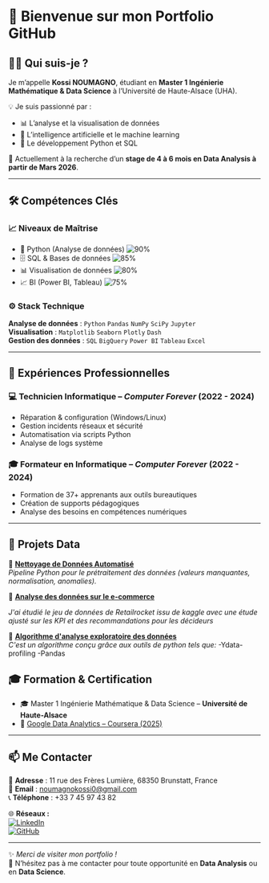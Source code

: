 # 👋 Bienvenue sur mon Portfolio GitHub  

## 🙋‍♂️ Qui suis-je ?  
Je m’appelle **Kossi NOUMAGNO**, étudiant en **Master 1 Ingénierie Mathématique & Data Science** à l’Université de Haute-Alsace (UHA).  

💡 Je suis passionné par :  
- 📊 L’analyse et la visualisation de données  
- 🤖 L’intelligence artificielle et le machine learning  
- 🐍 Le développement Python et SQL  

🔎 Actuellement à la recherche d’un **stage de 4 à 6 mois en Data Analysis à partir de Mars 2026**.  

---

## 🛠️ Compétences Clés  

### 📈 Niveaux de Maîtrise  
- 🐍 Python (Analyse de données) ![90%](https://img.shields.io/badge/-90%25-blue)  
- 🗄️ SQL & Bases de données ![85%](https://img.shields.io/badge/-85%25-blue)  
- 📊 Visualisation de données ![80%](https://img.shields.io/badge/-80%25-blue)  
- 📈 BI (Power BI, Tableau) ![75%](https://img.shields.io/badge/-75%25-blue)  

### ⚙️ Stack Technique  
**Analyse de données** : `Python` `Pandas` `NumPy` `SciPy` `Jupyter`  
**Visualisation** : `Matplotlib` `Seaborn` `Plotly` `Dash`  
**Gestion des données** : `SQL` `BigQuery` `Power BI` `Tableau` `Excel`  

---

## 💼 Expériences Professionnelles  

### 💻 Technicien Informatique – *Computer Forever* (2022 - 2024)  
- Réparation & configuration (Windows/Linux)  
- Gestion incidents réseaux et sécurité  
- Automatisation via scripts Python  
- Analyse de logs système  

### 🎓 Formateur en Informatique – *Computer Forever* (2022 - 2024)  
- Formation de 37+ apprenants aux outils bureautiques   
- Création de supports pédagogiques  
- Analyse des besoins en compétences numériques  

---

## 📂 Projets Data  

🔹 **[Nettoyage de Données Automatisé](https://github.com/Dave-kossi/Cleanning_Algorithm/tree/main)**  
*Pipeline Python pour le prétraitement des données (valeurs manquantes, normalisation, anomalies).*  

🔹 **[Analyse des données sur le e-commerce](https://github.com/Dave-kossi/analyse_produits_e-commerce)**  

*J'ai étudié le jeu de données de Retailrocket issu de kaggle avec une étude ajusté sur les KPI et des recommandations pour les décideurs* 

🔹 **[Algorithme d'analyse exploratoire des données](https://github.com/Dave-kossi/EDA_Algorithm)**  
 *C'est un algorithme conçu grâce aux outils de python tels que:*
-Ydata-profiling
-Pandas

## 🎓 Formation & Certification  

- 🎓 Master 1 Ingénierie Mathématique & Data Science – **Université de Haute-Alsace**  
- 📜 [Google Data Analytics – Coursera (2025)](https://www.coursera.org/professional-certificates/google-data-analytics)  

---

## 📫 Me Contacter  

📍 **Adresse** : 11 rue des Frères Lumière, 68350 Brunstatt, France  
📧 **Email** : [noumagnokossi0@gmail.com](mailto:noumagnokossi0@gmail.com)  
📞 **Téléphone** : +33 7 45 97 43 82  

🌐 **Réseaux :**  
[![LinkedIn](https://img.shields.io/badge/LinkedIn-Kossi%20Noumagno-blue?logo=linkedin&style=for-the-badge)](https://www.linkedin.com/in/kossi-noumagno)  
[![GitHub](https://img.shields.io/badge/GitHub-Dave--kossi-black?logo=github&style=for-the-badge)](https://github.com/Dave-kossi)  

---

✨ *Merci de visiter mon portfolio !*  
🚀 N’hésitez pas à me contacter pour toute opportunité en **Data Analysis** ou en **Data Science**.  
